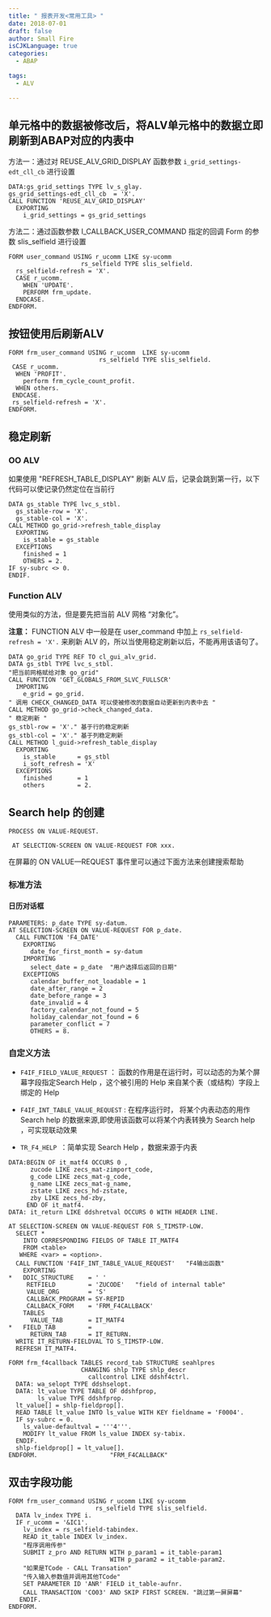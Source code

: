 ```yaml
---
title: " 报表开发<常用工具> "
date: 2018-07-01
draft: false
author: Small Fire
isCJKLanguage: true
categories: 
  - ABAP

tags: 
  - ALV

---
```


## 单元格中的数据被修改后，将ALV单元格中的数据立即刷新到ABAP对应的内表中

方法一：通过对 REUSE_ALV_GRID_DISPLAY 函数参数 `i_grid_settings-edt_cll_cb` 进行设置

```ABAP
DATA:gs_grid_settings TYPE lv_s_glay. 
gs_grid_settings-edt_cll_cb  = 'X'.
CALL FUNCTION 'REUSE_ALV_GRID_DISPLAY'
  EXPORTING 
    i_grid_settings = gs_grid_settings
```

方法二：通过函数参数 I_CALLBACK_USER_COMMAND 指定的回调 Form 的参数 slis_selfield 进行设置

```ABAP
FORM user_command USING r_ucomm LIKE sy-ucomm
                    rs_selfield TYPE slis_selfield.
  rs_selfield-refresh = 'X'.
  CASE r_ucomm.
    WHEN 'UPDATE'.
    PERFORM frm_update.
  ENDCASE.
ENDFORM. 
```

## 按钮使用后刷新ALV

```ABAP
FORM frm_user_command USING r_ucomm  LIKE sy-ucomm
                         rs_selfield TYPE slis_selfield.
 CASE r_ucomm.
  WHEN 'PROFIT'.
    perform frm_cycle_count_profit.
  WHEN others.
 ENDCASE.
 rs_selfield-refresh = 'X'.
ENDFORM.
```

## 稳定刷新

### OO ALV

如果使用 "REFRESH_TABLE_DISPLAY" 刷新 ALV 后，记录会跳到第一行，以下代码可以使记录仍然定位在当前行 

```ABAP
DATA gs_stable TYPE lvc_s_stbl.
  gs_stable-row = 'X'.
  gs_stable-col = 'X'.
CALL METHOD go_grid->refresh_table_display
  EXPORTING
    is_stable = gs_stable
  EXCEPTIONS
    finished = 1
    OTHERS = 2.
IF sy-subrc <> 0.
ENDIF.
```

### Function ALV

使用类似的方法，但是要先把当前 ALV 网格 “对象化”。

**注意：** FUNCTION ALV 中一般是在 user_command 中加上 `rs_selfield-refresh = 'X'.` 来刷新 ALV 的，所以当使用稳定刷新以后，不能再用该语句了。

```ABAP
DATA go_grid TYPE REF TO cl_gui_alv_grid.
DATA gs_stbl TYPE lvc_s_stbl.
"把当前网格赋给对象 go_grid"
CALL FUNCTION 'GET_GLOBALS_FROM_SLVC_FULLSCR'
  IMPORTING
    e_grid = go_grid.
" 调用 CHECK_CHANGED_DATA 可以使被修改的数据自动更新到内表中去 "
CALL METHOD go_grid->check_changed_data.
" 稳定刷新 "
gs_stbl-row = 'X'." 基于行的稳定刷新
gs_stbl-col = 'X'." 基于列稳定刷新
CALL METHOD l_guid->refresh_table_display
  EXPORTING
    is_stable      = gs_stbl
    i_soft_refresh = 'X'
  EXCEPTIONS
    finished       = 1
    others         = 2.
```

## Search help 的创建

`PROCESS ON VALUE-REQUEST.`

` AT SELECTION-SCREEN ON VALUE-REQUEST FOR xxx.`

在屏幕的 ON VALUE—REQUEST 事件里可以通过下面方法来创建搜索帮助

### 标准方法

#### 日历对话框

```ABAP
PARAMETERS: p_date TYPE sy-datum.
AT SELECTION-SCREEN ON VALUE-REQUEST FOR p_date.
  CALL FUNCTION 'F4_DATE'
    EXPORTING
      date_for_first_month = sy-datum
    IMPORTING
      select_date = p_date  "用户选择后返回的日期"
    EXCEPTIONS
      calendar_buffer_not_loadable = 1
      date_after_range = 2
      date_before_range = 3
      date_invalid = 4
      factory_calendar_not_found = 5
      holiday_calendar_not_found = 6
      parameter_conflict = 7
      OTHERS = 8.
```

### 自定义方法

-   `F4IF_FIELD_VALUE_REQUEST` ： 函数的作用是在运行时，可以动态的为某个屏幕字段指定Search Help ，这个被引用的 Help 来自某个表（或结构）字段上绑定的 Help

-  `F4IF_INT_TABLE_VALUE_REQUEST` : 在程序运行时， 将某个内表动态的用作 Search help 的数据来源,即使用该函数可以将某个内表转换为 Search help ，可实现联动效果

- `TR_F4_HELP `：简单实现 Search Help ，数据来源于内表

```ABAP
DATA:BEGIN OF it_matf4 OCCURS 0 ,
      zucode LIKE zecs_mat-zimport_code,
      g_code LIKE zecs_mat-g_code,
      g_name LIKE zecs_mat-g_name,
      zstate LIKE zecs_hd-zstate,
      zby LIKE zecs_hd-zby,
     END OF it_matf4. 
DATA: it_return LIKE ddshretval OCCURS 0 WITH HEADER LINE.

AT SELECTION-SCREEN ON VALUE-REQUEST FOR S_TIMSTP-LOW.
  SELECT *
    INTO CORRESPONDING FIELDS OF TABLE IT_MATF4
    FROM <table>  
   WHERE <var> = <option>.
  CALL FUNCTION 'F4IF_INT_TABLE_VALUE_REQUEST'   "F4输出函数"
    EXPORTING
*   DDIC_STRUCTURE    = ' '
     RETFIELD         = 'ZUCODE'   "field of internal table"
     VALUE_ORG        = 'S'
     CALLBACK_PROGRAM = SY-REPID
     CALLBACK_FORM    = 'FRM_F4CALLBACK'
    TABLES
      VALUE_TAB       = IT_MATF4
*   FIELD_TAB         =
      RETURN_TAB      = IT_RETURN.
  WRITE IT_RETURN-FIELDVAL TO S_TIMSTP-LOW.
  REFRESH IT_MATF4.

FORM frm_f4callback TABLES record_tab STRUCTURE seahlpres
                    CHANGING shlp TYPE shlp_descr
                      callcontrol LIKE ddshf4ctrl.
  DATA: wa_selopt TYPE ddshselopt.
  DATA: lt_value TYPE TABLE OF ddshfprop,
        ls_value TYPE ddshfprop.
  lt_value[] = shlp-fieldprop[].
  READ TABLE lt_value INTO ls_value WITH KEY fieldname = 'F0004'.
  IF sy-subrc = 0.
    ls_value-defaultval = '''4'''.
    MODIFY lt_value FROM ls_value INDEX sy-tabix.
  ENDIF.
  shlp-fieldprop[] = lt_value[].
ENDFORM.                    "FRM_F4CALLBACK"
```

## 双击字段功能

```ABAP
FORM frm_user_command USING r_ucomm LIKE sy-ucomm
                        rs_selfield TYPE slis_selfield. 
  DATA lv_index TYPE i.
  IF r_ucomm = '&IC1'.
    lv_index = rs_selfield-tabindex.
    READ it_table INDEX lv_index.
    "程序调用传参"
    SUBMIT z_pro AND RETURN WITH p_param1 = it_table-param1
                            WITH p_param2 = it_table-param2.
    "如果是TCode - CALL Transation"
    "传入输入参数值并调用其他TCode"
    SET PARAMETER ID 'ANR' FIELD it_table-aufnr.
    CALL TRANSACTION 'CO03' AND SKIP FIRST SCREEN. "跳过第一屏屏幕"
   ENDIF.
ENDFORM.
```

